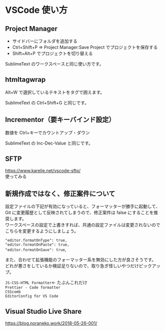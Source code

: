 # VSCode 使い方

## Project Manager

- サイドバーにフォルダを追加する
- Ctrl+Shift+P ⇒ Project Manager:Save Project でプロジェクトを保存する
- Shift+Alt+P でプロジェクトを切り替える

SublimeText のワークスペースと同じ使い方です。

## htmltagwrap

Alt+W で選択しているテキストをタグで囲えます。

SublimeText の Ctrl+Shift+G と同じです。

## Incrementor（要キーバインド設定）

数値を Ctrl+キーでカウントアップ・ダウン

SublimeText の Inc-Dec-Value と同じです。

## SFTP

https://www.karelie.net/vscode-sftp/  
使ってみる

## 新規作成ではなく、修正案件について

設定ファイルの下記が有効になっていると、フォーマッターが勝手に起動して、Git に変更履歴として反映されてしまうので、修正案件は false にすることを推奨します。  
ワークスペースの設定で上書きすれば、共通の設定ファイルは変更されないのでこちらを変更するようにしましょう。

`"editor.formatOnType": true,`  
`"editor.formatOnPaste": true,`  
`"editor.formatOnSave": true`,

また、合わせて拡張機能のフォーマッター系を無効にした方が良さそうです。  
どれが悪さをしているか検証足りないので、取り急ぎ怪しいやつだけピックアップ。

`JS-CSS-HTML Formatter`← たぶんこれだけ  
`Prettier - Code formatter`  
`CSScomb`  
`EditorConfig for VS Code`

## Visual Studio Live Share

https://blog.noraneko.work/2018-05-26-001/
